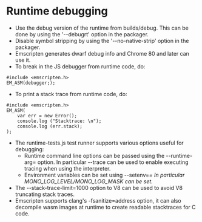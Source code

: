 # Runtime debugging

- Use the debug version of the runtime from builds/debug. This can be done by
  using the '--debugrt' option in the packager.
- Disable symbol stripping by using the '--no-native-strip' option in the
  packager.
- Emscripten generates dwarf debug info and Chrome 80 and later can use it.
- To break in the JS debugger from runtime code, do:

```
#include <emscripten.h>
EM_ASM(debugger;);
```

- To print a stack trace from runtime code, do:

```
#include <emscripten.h>
EM_ASM(
	var err = new Error();
	console.log ("Stacktrace: \n");
	console.log (err.stack);
);
```

- The runtime-tests.js test runner supports various options useful for
  debugging:
  - Runtime command line options can be passed using the --runtime-arg=<arg>
    option. In particular --trace can be used to enable executing tracing when
    using the interpreter.
  - Environment variables can be set using --setenv=<var>=<value> In particular
    MONO_LOG_LEVEL/MONO_LOG_MASK can be set.
- The --stack-trace-limit=1000 option to V8 can be used to avoid V8 truncating
  stack traces.
- Emscripten supports clang's -fsanitize=address option, it can also decompile
  wasm images at runtime to create readable stacktraces for C code.
